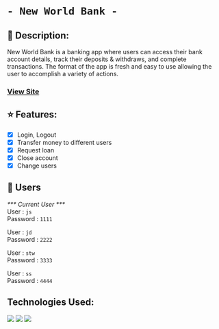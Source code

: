 # `- New World Bank -`

## 📕 Description:
New World Bank is a banking app where users can access their bank account details, track their deposits & withdraws, and complete transactions. The format of the app is fresh and easy to use allowing the user to accomplish a variety of actions.
### <a href="https://christian-browne.github.io/New-World-Bank/" target = "_blank">View Site</a>

## ⭐ Features:
- [x] Login, Logout
- [x] Transfer money to different users
- [x] Request loan
- [x] Close account
- [x] Change users

## :key: Users
<em>*** Current User ***</em> <br/>
User : `js` <br/>
Password : `1111`

User : `jd` <br/>
Password : `2222`

User : `stw` <br/>
Password : `3333`

User : `ss` <br/>
Password : `4444`



## Technologies Used:
<img src="https://img.shields.io/badge/HTML5-E34F26?style=for-the-badge&logo=html5&logoColor=white" />  <img src="https://img.shields.io/badge/CSS3-1572B6?style=for-the-badge&logo=css3&logoColor=white" />  <img src="https://img.shields.io/badge/JavaScript-F7DF1E?style=for-the-badge&logo=javascript&logoColor=black" />
